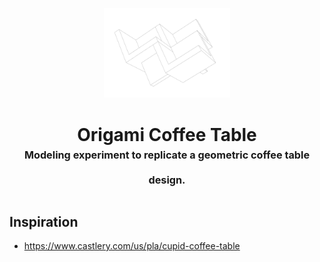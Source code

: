 <!-- 2023-10-31 -->

<p align="center">
  <img src="../../plans/origami-coffee-table/wireframe.png" width="40%"/>
</p>
<h1 align="center">
  Origami Coffee Table
  <br>
  <sup><sub><sup>Modeling experiment to replicate a geometric coffee table design.<sup></sub>
</h1>


## Inspiration

- https://www.castlery.com/us/pla/cupid-coffee-table
